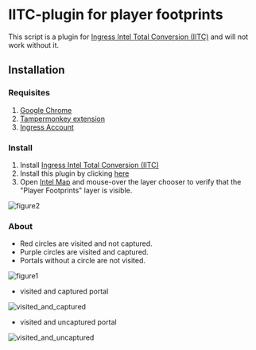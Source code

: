 # IITC-plugin for player footprints
This script is a plugin for [Ingress Intel Total Conversion (IITC)](https://iitc.app/) and will not work without it.

## Installation
### Requisites

1. [Google Chrome](http://google.com/chrome) 
2. [Tampermonkey extension](https://chrome.google.com/webstore/detail/tampermonkey/dhdgffkkebhmkfjojejmpbldmpobfkfo)
3. [Ingress Account](https://ingress.com/)

### Install

1. Install [Ingress Intel Total Conversion (IITC)](https://iitc.app/) 
2. Install this plugin by clicking [here](https://github.com/tfunato/iitc-plugin-player-footprints/raw/master/iitc-plugin-player-footprints.js?inline=false)
3. Open [Intel Map](https://intel.ingress.com/intel) and mouse-over the layer chooser to verify that the "Player Footprints" layer is visible.

![figure2](https://user-images.githubusercontent.com/69743/107522833-704b2880-6bf7-11eb-84a8-ed9d92462d42.png)

### About
* Red circles are visited and not captured.
* Purple circles are visited and captured.
* Portals without a circle are not visited.

![figure1](https://user-images.githubusercontent.com/69743/107522824-6d503800-6bf7-11eb-80a2-a8dd80344fc9.png)

* visited and captured portal

![visited_and_captured](https://user-images.githubusercontent.com/69743/107524072-bbb20680-6bf8-11eb-93a9-9b10fd2151b4.png)

* visited and uncaptured portal

![visited_and_uncaptured](https://user-images.githubusercontent.com/69743/107524078-bc4a9d00-6bf8-11eb-9849-8e9b58367902.png)

